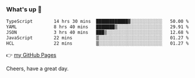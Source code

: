 ### What's up 👋

<!--START_SECTION:waka-->

```txt
TypeScript        14 hrs 30 mins  ████████████▓░░░░░░░░░░░░   50.00 %
YAML              8 hrs 40 mins   ███████▒░░░░░░░░░░░░░░░░░   29.91 %
JSON              3 hrs 40 mins   ███▒░░░░░░░░░░░░░░░░░░░░░   12.68 %
JavaScript        22 mins         ▒░░░░░░░░░░░░░░░░░░░░░░░░   01.27 %
HCL               22 mins         ▒░░░░░░░░░░░░░░░░░░░░░░░░   01.27 %
```

<!--END_SECTION:waka-->

👉 [my GitHub Pages](https://ykzhukian.github.io)

Cheers, have a great day.

